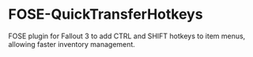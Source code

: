 # FOSE-QuickTransferHotkeys
FOSE plugin for Fallout 3 to add CTRL and SHIFT hotkeys to item menus, allowing faster inventory management.
